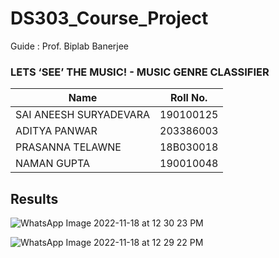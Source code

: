 # DS303_Course_Project

Guide : Prof. Biplab Banerjee

### LETS ‘SEE’ THE MUSIC! - MUSIC GENRE CLASSIFIER


| Name        | Roll No.          |
| ------------- |:-------------:| 
|SAI ANEESH SURYADEVARA     | 190100125 |
|ADITYA PANWAR              | 203386003 |
|PRASANNA TELAWNE           |18B030018  |
|NAMAN GUPTA                | 190010048 |

## Results

![WhatsApp Image 2022-11-18 at 12 30 23 PM](https://user-images.githubusercontent.com/73030180/202641506-78d1a924-9baa-457b-a3e2-64d0123f8422.jpeg)

![WhatsApp Image 2022-11-18 at 12 29 22 PM](https://user-images.githubusercontent.com/73030180/202641541-03085158-592c-43a0-ae3b-f9038c002b4e.jpeg)
